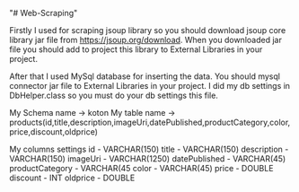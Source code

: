 "# Web-Scraping" 

Firstly I used for scraping jsoup library so you should download jsoup core library jar file from https://jsoup.org/download. 
When you downloaded jar file you should add to project this library to External Libraries in your project. 

After that I used MySql database for inserting the data. You should mysql connector jar file to External Libraries in your project. I did my db settings in DbHelper.class so you must do your db settings this file. 

My Schema name -> koton
My table name -> products(id,title,description,imageUri,datePublished,productCategory,color,price,discount,oldprice) 

My columns settings
id - VARCHAR(150)
title - VARCHAR(150)
description - VARCHAR(150)
imageUri - VARCHAR(1250)
datePublished - VARCHAR(45)
productCategory - VARCHAR(45
color - VARCHAR(45)
price - DOUBLE
discount - INT
oldprice - DOUBLE
 

 
